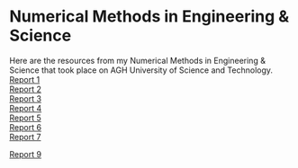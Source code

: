 # Numerical Methods in Engineering & Science
Here are the resources from my Numerical Methods in Engineering & Science that took place on AGH University of Science and Technology.  
<a href="https://github.com/LucasJezap/MOWNiT/blob/master/Report1.pdf"> Report 1  
<a href="https://github.com/LucasJezap/MOWNiT/blob/master/Report2.pdf"> Report 2  
<a href="https://github.com/LucasJezap/MOWNiT/blob/master/Report3.pdf"> Report 3  
<a href="https://github.com/LucasJezap/MOWNiT/blob/master/Report4.pdf"> Report 4  
<a href="https://github.com/LucasJezap/MOWNiT/blob/master/Report5.pdf"> Report 5  
<a href="https://github.com/LucasJezap/MOWNiT/blob/master/Report6.pdf"> Report 6  
<a href="https://github.com/LucasJezap/MOWNiT/blob/master/Report7.pdf"> Report 7  

<a href="https://github.com/LucasJezap/MOWNiT/blob/master/Report9.pdf"> Report 9  
